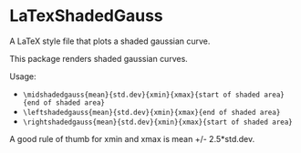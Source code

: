 LaTexShadedGauss
================

A LaTeX style file that plots a shaded gaussian curve.


This package renders shaded gaussian curves.

Usage:
* `\midshadedgauss{mean}{std.dev}{xmin}{xmax}{start of shaded area}{end of shaded area}`
* `\leftshadedgauss{mean}{std.dev}{xmin}{xmax}{end of shaded area}`
* `\rightshadedgauss{mean}{std.dev}{xmin}{xmax}{start of shaded area}`

A good rule of thumb for xmin and xmax is mean +/- 2.5*std.dev.
